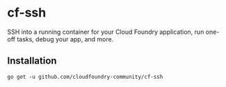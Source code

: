 cf-ssh
======

SSH into a running container for your Cloud Foundry application, run one-off tasks, debug your app, and more.

Installation
------------

```
go get -u github.com/cloudfoundry-community/cf-ssh
```
